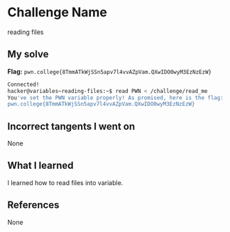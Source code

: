 # Challenge Name
reading files

## My solve
**Flag:** `pwn.college{8TmmATkWjSSn5apv7l4vvAZpVam.QXwIDO0wyM3EzNzEzW}`

```bash
Connected!
hacker@variables~reading-files:~$ read PWN < /challenge/read_me
You've set the PWN variable properly! As promised, here is the flag:
pwn.college{8TmmATkWjSSn5apv7l4vvAZpVam.QXwIDO0wyM3EzNzEzW}
```
## Incorrect tangents I went on
None

## What I learned
I learned how to read files into variable.

## References 
None

